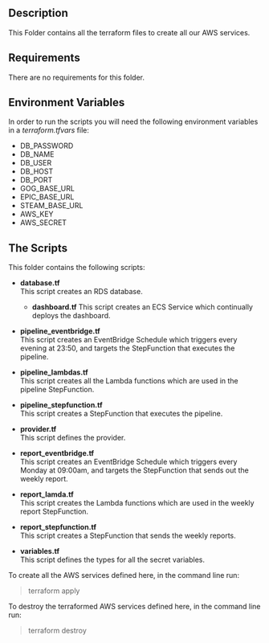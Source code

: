 ## Description

This Folder contains all the terraform files to create all our AWS services.


## Requirements
There are no requirements for this folder.

## Environment Variables
In order to run the scripts you will need the following environment variables in a *terraform.tfvars* file:

- DB_PASSWORD
- DB_NAME
- DB_USER
- DB_HOST
- DB_PORT
- GOG_BASE_URL
- EPIC_BASE_URL
- STEAM_BASE_URL
- AWS_KEY
- AWS_SECRET

## The Scripts
This folder contains the following scripts:

- **database.tf**  
This script creates an RDS database.  
  - **dashboard.tf**
  This script creates an ECS Service which continually deploys the dashboard.
  
- **pipeline_eventbridge.tf**  
This script creates an EventBridge Schedule which triggers every evening at 23:50, and targets the StepFunction that executes the pipeline.  
  
- **pipeline_lambdas.tf**  
This script creates all the Lambda functions which are used in the pipeline StepFunction. 

- **pipeline_stepfunction.tf**  
This script creates a StepFunction that executes the pipeline.  
  
- **provider.tf**  
This script defines the provider.  
  
- **report_eventbridge.tf**  
This script creates an EventBridge Schedule which triggers every Monday at 09:00am, and targets the StepFunction that sends out the weekly report.  
  
- **report_lamda.tf**  
This script creates the Lambda functions which are used in the weekly report StepFunction.  
  
- **report_stepfunction.tf**  
This script creates a StepFunction that sends the weekly reports.    

- **variables.tf**  
This script defines the types for all the secret variables.  
  
  
To create all the AWS services defined here, in the command line run:
> terraform apply

To destroy the terraformed AWS services defined here, in the command line run:
> terraform destroy